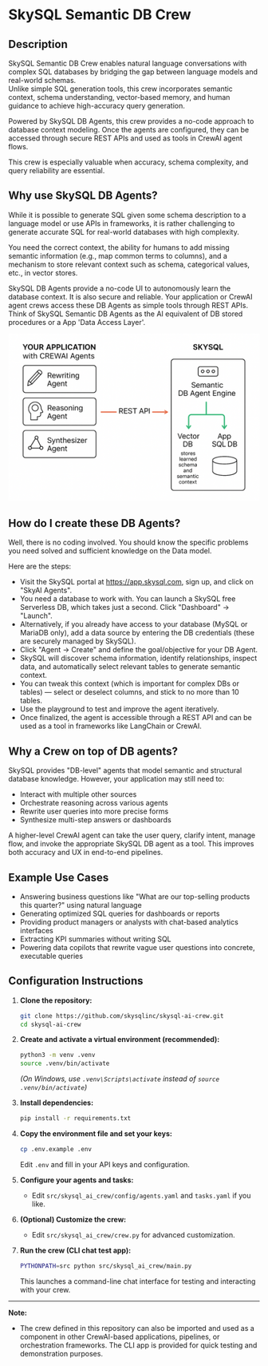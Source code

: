 # SkySQL Semantic DB Crew

## Description

SkySQL Semantic DB Crew enables natural language conversations with complex SQL databases by bridging the gap between language models and real-world schemas.  
Unlike simple SQL generation tools, this crew incorporates semantic context, schema understanding, vector-based memory, and human guidance to achieve high-accuracy query generation.

Powered by SkySQL DB Agents, this crew provides a no-code approach to database context modeling. Once the agents are configured, they can be accessed through secure REST APIs and used as tools in CrewAI agent flows.

This crew is especially valuable when accuracy, schema complexity, and query reliability are essential.

## Why use SkySQL DB Agents?

While it is possible to generate SQL given some schema description to a language model or use APIs in frameworks, it is rather challenging to generate accurate SQL for real-world databases with high complexity.

You need the correct context, the ability for humans to add missing semantic information (e.g., map common terms to columns), and a mechanism to store relevant context such as schema, categorical values, etc., in vector stores.

SkySQL DB Agents provide a no-code UI to autonomously learn the database context. It is also secure and reliable. Your application or CrewAI agent crews access these DB Agents as simple tools through REST APIs.
Think of SkySQL Semantic DB Agents as the AI equivalent of DB stored procedures or a App 'Data Access Layer'.

![Architecture Diagram](assets/crew_ai_skysql_architecture.png)



## How do I create these DB Agents?

Well, there is no coding involved. You should know the specific problems you need solved and sufficient knowledge on the Data model. 

Here are the steps:

- Visit the SkySQL portal at https://app.skysql.com, sign up, and click on "SkyAI Agents".
- You need a database to work with. You can launch a SkySQL free Serverless DB, which takes just a second. Click "Dashboard" → "Launch".
- Alternatively, if you already have access to your database (MySQL or MariaDB only), add a data source by entering the DB credentials (these are securely managed by SkySQL).
- Click "Agent → Create" and define the goal/objective for your DB Agent.
- SkySQL will discover schema information, identify relationships, inspect data, and automatically select relevant tables to generate semantic context.
- You can tweak this context (which is important for complex DBs or tables) — select or deselect columns, and stick to no more than 10 tables.
- Use the playground to test and improve the agent iteratively.
- Once finalized, the agent is accessible through a REST API and can be used as a tool in frameworks like LangChain or CrewAI.

## Why a Crew on top of DB agents? 

SkySQL provides "DB-level" agents that model semantic and structural database knowledge. However, your application may still need to:

- Interact with multiple other sources
- Orchestrate reasoning across various agents
- Rewrite user queries into more precise forms
- Synthesize multi-step answers or dashboards

A higher-level CrewAI agent can take the user query, clarify intent, manage flow, and invoke the appropriate SkySQL DB agent as a tool. This improves both accuracy and UX in end-to-end pipelines.

## Example Use Cases

- Answering business questions like "What are our top-selling products this quarter?" using natural language
- Generating optimized SQL queries for dashboards or reports
- Providing product managers or analysts with chat-based analytics interfaces
- Extracting KPI summaries without writing SQL
- Powering data copilots that rewrite vague user questions into concrete, executable queries

## Configuration Instructions

1. **Clone the repository:**
   ```bash
   git clone https://github.com/skysqlinc/skysql-ai-crew.git
   cd skysql-ai-crew
   ```

2. **Create and activate a virtual environment (recommended):**
   ```bash
   python3 -m venv .venv
   source .venv/bin/activate
   ```
   *(On Windows, use `.venv\Scripts\activate` instead of `source .venv/bin/activate`)*

3. **Install dependencies:**
   ```bash
   pip install -r requirements.txt
   ```

4. **Copy the environment file and set your keys:**
   ```bash
   cp .env.example .env
   ```
   Edit `.env` and fill in your API keys and configuration.

5. **Configure your agents and tasks:**
   - Edit `src/skysql_ai_crew/config/agents.yaml` and `tasks.yaml` if you like. 

6. **(Optional) Customize the crew:**
   - Edit `src/skysql_ai_crew/crew.py` for advanced customization.

7. **Run the crew (CLI chat test app):**
   ```bash
   PYTHONPATH=src python src/skysql_ai_crew/main.py
   ```
   This launches a command-line chat interface for testing and interacting with your crew.

---

**Note:**
- The crew defined in this repository can also be imported and used as a component in other CrewAI-based applications, pipelines, or orchestration frameworks. The CLI app is provided for quick testing and demonstration purposes.

